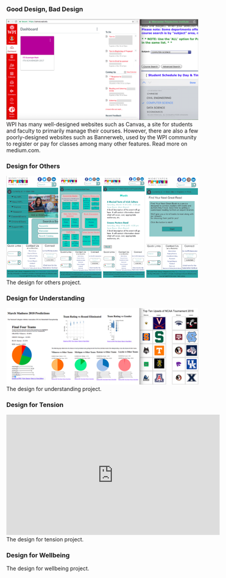 ### Good Design, Bad Design

![Image1](Good-Bad-Design.png)
WPI has many well-designed websites such as Canvas, a site for students and faculty to primarily manage their courses. However, there are also a few poorly-designed websites such as Bannerweb, used by the WPI community to register or pay for classes among many other features. Read more on medium.com. 

### Design for Others

![Image2](Design-for-Others.png)
The design for others project.

### Design for Understanding

![Image3](Design-for-Understanding.png)
The design for understanding project.

### Design for Tension

<iframe width="560" height="315" src="https://www.youtube.com/embed/zDlTJC17kok" frameborder="0" allow="autoplay; encrypted-media" allowfullscreen></iframe>
The design for tension project.

### Design for Wellbeing

The design for wellbeing project.
